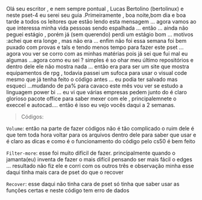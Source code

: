 Olá seu escritor , e nem sempre pontual , Lucas Bertolino (bertolinux) e neste pset-4 eu serei seu guia .Primeiramente , boa noite,bom dia e boa tarde a todos os leitores que estão lendo esta mensagem ... agora vamos ao que interessa minha vida pessoas sendo espalhada ... então ... ainda não peguei estágio , porém já (sem querendo) perdi um estágio bom ... motivos :achei que era longe , mas não era ... enfim não foi essa semana foi bem puxado com provas e tals e tendo menos tempo para fazer este pset ... agora vou ver se corro com as minhas matérias pois já sei que fui mal eu algumas ...agora como eu sei ? simples é so ohar meu último repositórios e dentro dele ele não mostra nada ... então era para ser um site que mostra equipamentos de rpg , todavia passei um sufoca para usar o visual code mesmo que já tenha feito o código antes ... eu podia ter salvado mas esqueci ...mudando de pa% para cavaco este mês vou ver se estudo a linguagem power bi ... eu vi que várias empresas pedem junto do é claro glorioso pacote office para saber mexer com ele , principalemnete o execcel e autocad.... então é isso eu vejo vocês daqui a 2 semanas.

>Códigos:

``Volume``: então na parte de fazer códigos não é tão complicado o ruim dele é que tem toda hora voltar para os arquivos dentro dele para saber que usar e é claro as dicas e como é o funcionamento do código pelo cs50 é bem feito

``Filter-more``: esse foi muito difícil de fazer. principalmente quando o jamanta(eu) inventa de fazer o mais difícil pensando ser mais fácil o edges ... resultado não fiz ele e corri com os outros três e observação minha esse daqui tinha mais cara de pset do que o recover

``Recover``: esse daqui não tinha cara de pset só tinha que saber usar as funções certas e neste código tem erro de dados 

